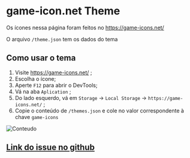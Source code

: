 # game-icon.net Theme

Os ícones nessa página foram feitos no https://game-icons.net/

O arquivo `/theme.json` tem os dados do tema

## Como usar o tema

1. Visite https://game-icons.net/ ;
2. Escolha o ícone;
3. Aperte `F12` para abrir o DevTools;
4. Vá na aba `Aplication` ;
5. Do lado esquerdo, vá em `Storage` -> `Local Storage` -> `https://game-icons.net/` ;
6. Copie o conteúdo de `/themes.json` e cole no valor correspondente à chave `game-icons`

![Conteudo](https://user-images.githubusercontent.com/11570800/109676383-f1536b00-7b78-11eb-9518-d4beea9ee8c1.png)

## [Link do issue no github](https://github.com/game-icons/icons/issues/450)